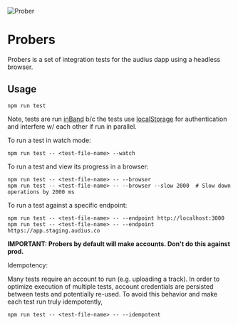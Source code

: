 ![Prober](https://user-images.githubusercontent.com/2731362/61009053-44363a00-a326-11e9-8bde-c16901b9932b.png "Prober")

# Probers

Probers is a set of integration tests for the audius dapp using a headless browser.

## Usage
```
npm run test
```

Note, tests are run [inBand](https://jestjs.io/docs/en/cli#runinband) b/c the tests use [localStorage](https://developer.mozilla.org/en-US/docs/Web/API/Window/localStorage) for authentication and interfere w/ each other if run in parallel. 

To run a test in watch mode:  
```
npm run test -- <test-file-name> --watch
```

To run a test and view its progress in a browser:
```
npm run test -- <test-file-name> -- --browser
npm run test -- <test-file-name> -- --browser --slow 2000  # Slow down operations by 2000 ms
```

To run a test against a specific endpoint:
```
npm run test -- <test-file-name> -- --endpoint http://localhost:3000
npm run test -- <test-file-name> -- --endpoint https://app.staging.audius.co
```
**IMPORTANT: Probers by default will make accounts. Don't do this against prod.**

Idempotency:

Many tests require an account to run (e.g. uploading a track). In order to optimize execution of multiple tests, account credentials are persisted between tests and potentially re-used. To avoid this behavior and make each test run truly idempotently,
```
npm run test -- <test-file-name> -- --idempotent
```
